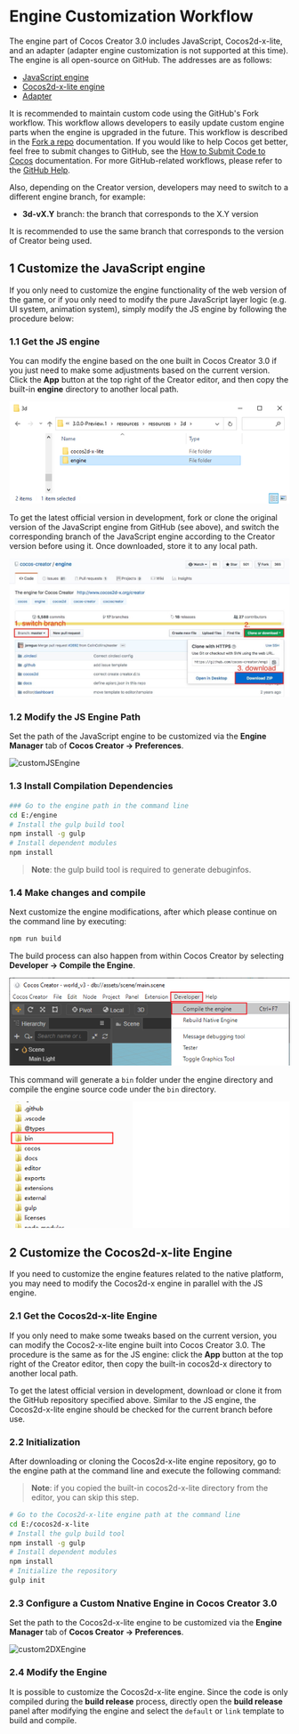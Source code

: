 # Engine Customization Workflow

The engine part of Cocos Creator 3.0 includes JavaScript, Cocos2d-x-lite, and an adapter (adapter engine customization is not supported at this time). The engine is all open-source on GitHub. The addresses are as follows:
 
- [JavaScript engine](https://github.com/cocos-creator/engine)
- [Cocos2d-x-lite engine](https://github.com/cocos-creator/cocos2d-x-lite)
- [Adapter](https://github.com/cocos-creator-packages/adapters)

It is recommended to maintain custom code using the GitHub's Fork workflow. This workflow allows developers to easily update custom engine parts when the engine is upgraded in the future. This workflow is described in the [Fork a repo](https://help.github.com/articles/fork-a-repo) documentation. If you would like to help Cocos get better, feel free to submit changes to GitHub, see the [How to Submit Code to Cocos](../../submit-pr/submit-pr.md) documentation. For more GitHub-related workflows, please refer to the [GitHub Help](https://help.github.com).

Also, depending on the Creator version, developers may need to switch to a different engine branch, for example:

- **3d-vX.Y** branch: the branch that corresponds to the X.Y version

It is recommended to use the same branch that corresponds to the version of Creator being used.

## 1 Customize the JavaScript engine

If you only need to customize the engine functionality of the web version of the game, or if you only need to modify the pure JavaScript layer logic (e.g. UI system, animation system), simply modify the JS engine by following the procedure below:

### 1.1 Get the JS engine

You can modify the engine based on the one built in Cocos Creator 3.0 if you just need to make some adjustments based on the current version. Click the **App** button at the top right of the Creator editor, and then copy the built-in **engine** directory to another local path.

![open-engine](engine-customization/open-engine.png)

To get the latest official version in development, fork or clone the original version of the JavaScript engine from GitHub (see above), and switch the corresponding branch of the JavaScript engine according to the Creator version before using it. Once downloaded, store it to any local path.

![download-repo-js](engine-customization/download-repo-js.png)

### 1.2 Modify the JS Engine Path

Set the path of the JavaScript engine to be customized via the **Engine Manager** tab of **Cocos Creator -> Preferences**.

![customJSEngine](engine-customization/customJSEngine.png)

### 1.3 Install Compilation Dependencies

```bash
### Go to the engine path in the command line
cd E:/engine
# Install the gulp build tool
npm install -g gulp
# Install dependent modules
npm install
```

> **Note**: the gulp build tool is required to generate debuginfos.

### 1.4 Make changes and compile

Next customize the engine modifications, after which please continue on the command line by executing:

```bash
npm run build
```

The build process can also happen from within Cocos Creator by selecting **Developer -> Compile the Engine**.

![build](engine-customization/build.png)

This command will generate a `bin` folder under the engine directory and compile the engine source code under the `bin` directory.

![bin](engine-customization/bin.png)

## 2 Customize the Cocos2d-x-lite Engine

If you need to customize the engine features related to the native platform, you may need to modify the Cocos2d-x engine in parallel with the JS engine.

### 2.1 Get the Cocos2d-x-lite Engine

If you only need to make some tweaks based on the current version, you can modify the Cocos2-x-lite engine built into Cocos Creator 3.0. The procedure is the same as for the JS engine: click the **App** button at the top right of the Creator editor, then copy the built-in cocos2d-x directory to another local path.

To get the latest official version in development, download or clone it from the GitHub repository specified above. Similar to the JS engine, the Cocos2d-x-lite engine should be checked for the current branch before use.

### 2.2 Initialization

After downloading or cloning the Cocos2d-x-lite engine repository, go to the engine path at the command line and execute the following command:

> **Note**: if you copied the built-in cocos2d-x-lite directory from the editor, you can skip this step.

```bash
# Go to the Cocos2d-x-lite engine path at the command line
cd E:/cocos2d-x-lite
# Install the gulp build tool
npm install -g gulp
# Install dependent modules
npm install
# Initialize the repository
gulp init
```

### 2.3 Configure a Custom Nnative Engine in Cocos Creator 3.0

Set the path to the Cocos2d-x-lite engine to be customized via the **Engine Manager** tab of **Cocos Creator -> Preferences**.

![custom2DXEngine](engine-customization/custom2DXEngine.png)

### 2.4 Modify the Engine

It is possible to customize the Cocos2d-x-lite engine. Since the code is only compiled during the **build release** process, directly open the **build release** panel after modifying the engine and select the `default` or `link` template to build and compile.
